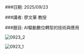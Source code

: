 ###日期: 2025/09/23

###講者: 廖文華 教授

###題目: AI驅動數位轉型的技術與應用

![0923_2](https://github.com/user-attachments/assets/cfc62ad1-1e2d-44a3-ae01-7a91b3ae3237)

![0923_1](https://github.com/user-attachments/assets/0ee1743c-2bce-420b-87fa-31cb3dbc83e4)
